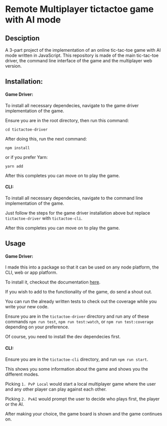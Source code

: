 # Remote Multiplayer tictactoe game with AI mode

## Desciption

A 3-part project of the implementation of an online tic-tac-toe game with AI mode written in JavaScript. This repository is made of the main tic-tac-toe driver, the command line interface of the game and the multiplayer web version.

## Installation:

#### Game Driver:
To install all necessary dependecies, navigate to the game driver implementation of the game. 

Ensure you are in the root directory, then run this command:

    cd tictactoe-driver

After doing this, run the next command:

    npm install

or if you prefer Yarn:

    yarn add

After this completes you can move on to play the game.

#### CLI:
To install all necessary dependecies, navigate to the command line implementation of the game. 

Just follow the steps for the game driver installation above but replace `tictactoe-driver` with `tictactoe-cli`.

After this completes you can move on to play the game.

## Usage

#### Game Driver:
I made this into a package so that it can be used on any node platform, the CLI, web or app platform.

To install it, checkout the documentation [here](https://www.npmjs.com/package/@paulofili/tictactoe).

If you wish to add to the functionality of the game, do send a shout out.

You can run the already written tests to check out the coverage while you write your new code.

Ensure you are in the `tictactoe-driver` directory and run any of these commands `npm run test`, `npm run test:watch`, or `npm run test:coverage` depending on your preference.

Of course, you need to install the dev dependecies first.



#### CLI:
Ensure you are in the `tictactoe-cli` directory, and run `npm run start`. 

This shows you some information about the game and shows you the different modes.

Picking `1. PvP Local` would start a local multiplayer game where the user and any other player can play against each other.

Picking `2. PvAI` would prompt the user to decide who plays first, the player or the AI.

After making your choice, the game board is shown and the game continues on.

